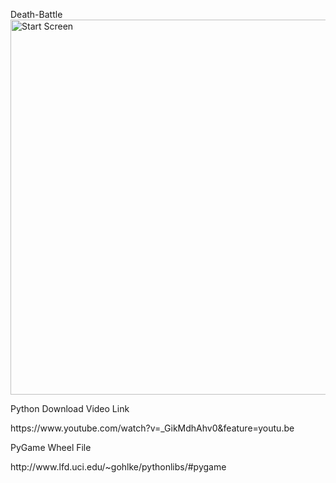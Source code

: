 <h> Death-Battle</h>
<img src="Startscreen.png" alt="Start Screen" style="width:600px;height403px;border:0;">
<p>Python Download Video Link<p>
<a>https://www.youtube.com/watch?v=_GikMdhAhv0&feature=youtu.be
<p>PyGame Wheel File<p>
<a>http://www.lfd.uci.edu/~gohlke/pythonlibs/#pygame
